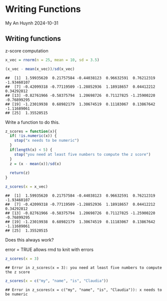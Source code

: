 Writing Functions
================
My An Huynh
2024-10-31

## Writing functions

z-score computation

``` r
x_vec = rnorm(n = 25, mean = 10, sd = 3.5)

(x_vec - mean(x_vec))/sd(x_vec)
```

    ##  [1]  1.59935620  0.21757584 -0.44038123  0.96632591  0.76212319 -1.93460107
    ##  [7] -0.42099318 -0.77119509 -1.28852936  1.18918657  0.04412212  0.34292812
    ## [13] -0.82761966 -0.58375794  1.20698726  0.71127825 -1.25900220 -0.76899295
    ## [19] -1.23019938  0.68982179  1.30674519  0.11183067  0.13867642 -1.11689061
    ## [25]  1.35520515

Write a function to do this.

``` r
z_scores = function(x){
  if( !is.numeric(x)) {
    stop("x needs to be numeric")
  }
  if(length(x) < 5) {
    stop("you need at least five numbers to compute the z score")
  }
  z = (x - mean(x))/sd(x)
  
  return(z)
}

z_scores(x = x_vec)
```

    ##  [1]  1.59935620  0.21757584 -0.44038123  0.96632591  0.76212319 -1.93460107
    ##  [7] -0.42099318 -0.77119509 -1.28852936  1.18918657  0.04412212  0.34292812
    ## [13] -0.82761966 -0.58375794  1.20698726  0.71127825 -1.25900220 -0.76899295
    ## [19] -1.23019938  0.68982179  1.30674519  0.11183067  0.13867642 -1.11689061
    ## [25]  1.35520515

Does this always work?

error = TRUE allows rmd to knit with errors

``` r
z_scores(x = 3)
```

    ## Error in z_scores(x = 3): you need at least five numbers to compute the z score

``` r
z_scores(x = c("my", "name", "is", "Claudia"))
```

    ## Error in z_scores(x = c("my", "name", "is", "Claudia")): x needs to be numeric
